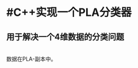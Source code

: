 #C++实现一个PLA分类器
=====================================
用于解决一个4维数据的分类问题
---------------------------------------
<br>数据在PLA-副本中。
